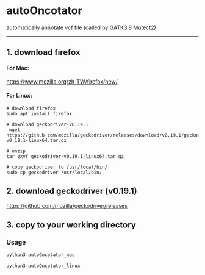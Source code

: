 # autoOncotator
automatically annotate vcf file (called by GATK3.8 Mutect2)

- - -
## 1. download firefox
#### For Mac:
https://www.mozilla.org/zh-TW/firefox/new/

#### For Linux:
```
# download firefox
sudo apt install firefox

# download geckodriver-v0.19.1
 wget https://github.com/mozilla/geckodriver/releases/download/v0.19.1/geckodriver-v0.19.1-linux64.tar.gz
 
# unzip 
tar zxvf geckodriver-v0.19.1-linux64.tar.gz
 
# copy geckodriver to /usr/local/bin/
sudo cp geckodriver /usr/local/bin/
```
## 2. download geckodriver (v0.19.1)
https://github.com/mozilla/geckodriver/releases

## 3. copy to your working directory

### Usage
```python
python3 autoOncotator_mac
```
```python
python3 autoOncotator_linux
```
